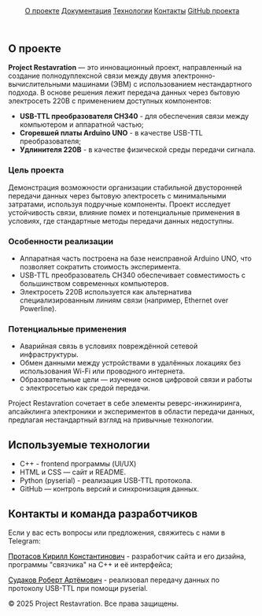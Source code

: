<!DOCTYPE html>
<html lang="ru">
<head>
    <meta charset="UTF-8" />
    <meta name="viewport" content="width=device-width, initial-scale=1.0"/>
    <link rel="icon" href="icon.ico" type="image/x-icon">
    <link rel="shortcut icon" href="icon.ico" type="image/x-icon">
</head>
<body>
    <header>
        <nav>
            <a href="#about">О проекте</a>
            <a href="" target="_blank">Документация</a>
            <a href="#technologies">Технологии</a>
            <a href="#contact">Контакты</a>
            <a href="https://github.com/K1ri4/Project-Restavration" target="_blank">GitHub проекта</a>
        </nav>
    </header>
    <main>
        <!-- О проекте -->
        <section id="about">
            <h2>О проекте</h2>
            <p><b>Project Restavration</b> — это инновационный проект, направленный на создание полнодуплексной связи между двумя электронно-вычислительными машинами (ЭВМ) с использованием нестандартного подхода. В основе решения лежит передача данных через бытовую электросеть 220В с применением доступных компонентов:</p>
            <ul>
                <li><b>USB-TTL преобразователя CH340</b> - для обеспечения связи между компьютером и аппаратной частью;</li>
                <li><b>Сгоревшей платы Arduino UNO</b> - в качестве USB-TTL преобразователя;</li>
                <li><b>Удлинителя 220В</b> - в качестве физической среды передачи сигнала.</li>
            </ul>
            <h3>Цель проекта</h3>
            <p>Демонстрация возможности организации стабильной двусторонней передачи данных через бытовую электросеть с минимальными затратами, используя подручные компоненты. Проект исследует устойчивость связи, влияние помех и потенциальные применения в условиях, где стандартные методы передачи данных недоступны.</p>
            <h3>Особенности реализации</h3>
            <ul>
                <li>Аппаратная часть построена на базе неисправной Arduino UNO, что позволяет сократить стоимость эксперимента.</li>
                <li>USB-TTL преобразователь CH340 обеспечивает совместимость с большинством современных компьютеров.</li>
                <li>Электросеть 220В используется как альтернатива специализированным линиям связи (например, Ethernet over Powerline).</li>
            </ul>
            <h3>Потенциальные применения</h3>
            <ul>
                <li>Аварийная связь в условиях повреждённой сетевой инфраструктуры.</li>
                <li>Обмен данными между устройствами в удалённых локациях без использования Wi-Fi или проводного интернета.</li>
                <li>Образовательные цели — изучение основ цифровой связи и работы с электросетью как средой передачи.</li>
            </ul>
            <p>Project Restavration сочетает в себе элементы реверс-инжиниринга, апсайклинга электроники и экспериментов в области передачи данных, предлагая нестандартный взгляд на привычные технологии.</p>
        </section>
        <!-- Технологии -->
        <section id="technologies">
            <h2>Используемые технологии</h2>
            <ul>
                <li>C++ - frontend программы (UI/UX)</li>
                <li>HTML и CSS — сайт и README.</li>
                <li>Python (pyserial) - реализация USB-TTL протокола.</li>
                <li>GitHub — контроль версий и синхронизация данных.</li>
            </ul>
        </section>
        <!-- Контакты -->
        <section id="contact">
            <h2>Контакты и команда разработчиков</h2>
            <p>Если у вас есть вопросы или предложения, свяжитесь с нами в Telegram:</p>
            <p><a href="https://t.me/KirillProtasow" target="_blank" style="color: #000000">Протасов Кирилл Константинович</a> - разработчик сайта и его дизайна, программы "связчика" на С++ и её интерфейса;</p>
            <p><a href="https://t.me/robikinobi" target="_blank" style="color: #000000">Судаков Роберт Артёмович</a> - реализовал передачу данных по протоколу USB-TTL при помощи pyserial.</p>
        </section>
    </main>
    <!-- Подвал сайта -->
    <footer>
        &copy; 2025 Project Restavration. Все права защищены.
    </footer>
</body>
</html>
